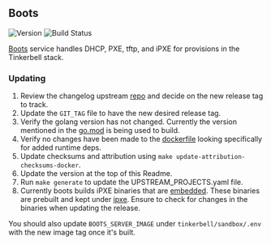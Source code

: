 ## **Boots**
![Version](https://img.shields.io/badge/version-v0.6.0-blue)
![Build Status](https://codebuild.us-west-2.amazonaws.com/badges?uuid=eyJlbmNyeXB0ZWREYXRhIjoiTGRiNmxQbk5RTnZNbU41WW53bEdSTXRpVDRLaGxDRXJ1UEFnWkdlMVRGekhwdSttbXhmUWpNVFdOM200UkZZbTR3b3dTWkNXb2R1dnZDUHowQU1tU0VRPSIsIml2UGFyYW1ldGVyU3BlYyI6IjlnMlRWSTlpeXNLYmY3cmIiLCJtYXRlcmlhbFNldFNlcmlhbCI6MX0%3D&branch=main)

[Boots](https://github.com/tinkerbell/boots) service handles DHCP, PXE, tftp, and iPXE for provisions in the Tinkerbell stack.

### Updating

1. Review the changelog upstream [repo](https://github.com/tinkerbell/boots) and decide on the new release tag to track.
1. Update the `GIT_TAG` file to have the new desired release tag.
1. Verify the golang version has not changed. Currently the version mentioned in the [go.mod](https://github.com/tinkerbell/boots/blob/v0.6.0/go.mod#L3) is being used to build.
1. Verify no changes have been made to the [dockerfile](https://github.com/tinkerbell/boots/blob/v0.6.0/Dockerfile) looking specifically for added runtime deps.
1. Update checksums and attribution using `make update-attribution-checksums-docker`.
1. Update the version at the top of this Readme.
1. Run `make generate` to update the UPSTREAM_PROJECTS.yaml file.
1. Currently boots builds iPXE binaries that are [embedded](https://github.com/tinkerbell/boots/blob/v0.6.0/tftp/tftp.go#L14L24). These binaries are prebuilt and kept under [ipxe](https://github.com/aws/eks-anywhere-build-tooling/tree/main/projects/tinkerbell/boots/ipxe). Ensure to check for changes in the binaries when updating the release.

You should also update `BOOTS_SERVER_IMAGE` under `tinkerbell/sandbox/.env` with the new image tag once it's built.